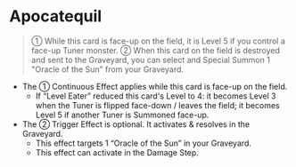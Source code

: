 # Apocatequil

> ① While this card is face-up on the field, it is Level 5 if you control a face-up Tuner monster. ② When this card on the field is destroyed and sent to the Graveyard, you can select and Special Summon 1 "Oracle of the Sun" from your Graveyard.

*   The ① Continuous Effect applies while this card is face-up on the field.
    *   If “Level Eater” reduced this card's Level to 4: it becomes Level 3 when the Tuner is flipped face-down / leaves the field; it becomes Level 5 if another Tuner is Summoned face-up.
*   The ② Trigger Effect is optional. It activates & resolves in the Graveyard.
    *   This effect targets 1 “Oracle of the Sun” in your Graveyard.
    *   This effect can activate in the Damage Step.
